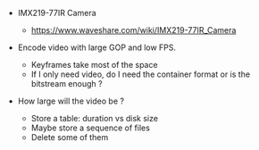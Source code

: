 * IMX219-77IR Camera
    * https://www.waveshare.com/wiki/IMX219-77IR_Camera

* Encode video with large GOP and low FPS.
    * Keyframes take most of the space
    * If I only need video, do I need the container format or is the bitstream enough ? 

* How large will the video be ? 
    * Store a table: duration vs disk size
    * Maybe store a sequence of files
    * Delete some of them

